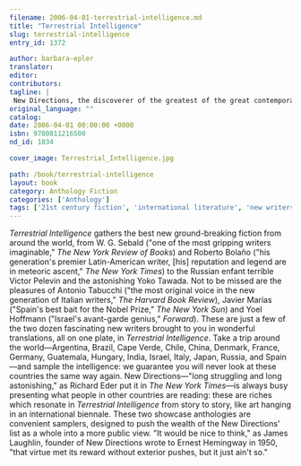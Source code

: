 ```yaml
---
filename: 2006-04-01-terrestrial-intelligence.md
title: "Terrestrial Intelligence"
slug: terrestrial-intelligence
entry_id: 1372

author: barbara-epler
translator: 
editor: 
contributors: 
tagline: |
 New Directions, the discoverer of the greatest of the great contemporary world writers—such as W. G. Sebald and Roberto Bolaño, Inger Christensen and Bei Dao, Victor Pelevin and Javier Marías—now puts them on display in a showcase anthology.
original_language: ""
catalog: 
date: 2006-04-01 00:00:00 +0000 
isbn: 9780811216500
nd_id: 1034

cover_image: Terrestrial_Intelligence.jpg

path: /book/terrestrial-intelligence
layout: book
category: Anthology Fiction
categories: ['Anthology']
tags: ['21st century fiction', 'international literature', 'new writers']
---
```

*Terrestrial Intelligence* gathers the best new ground-breaking fiction from around the world, from W. G. Sebald ("one of the most gripping writers imaginable," *The New York Review of Books*) and Roberto Bolaño ("his generation's premier Latin-American writer, [his] reputation and legend are in meteoric ascent," *The New York Times*) to the Russian enfant terrible Victor Pelevin and the astonishing Yoko Tawada. Not to be missed are the pleasures of Antonio Tabucchi ("the most original voice in the new generation of Italian writers," *The Harvard Book Review*), Javier Marías ("Spain's best bait for the Nobel Prize," *The New York Sun*) and Yoel Hoffmann ("Israel's avant-garde genius," *Forward*). These are just a few of the two dozen fascinating new writers brought to you in wonderful translations, all on one plate, in *Terrestrial Intelligence*. Take a trip around the world—Argentina, Brazil, Cape Verde, Chile, China, Denmark, France, Germany, Guatemala, Hungary, India, Israel, Italy, Japan, Russia, and Spain—and sample the intelligence: we guarantee you will never look at these countries the same way again. New Directions—"long struggling and long astonishing," as Richard Eder put it in *The New York Times*—is always busy presenting what people in other countries are reading: these are riches which resonate in *Terrestrial Intelligence* from story to story, like art hanging in an international biennale. These two showcase anthologies are convenient samplers, designed to push the wealth of the New Directions' list as a whole into a more public view. "It would be nice to think," as James Laughlin, founder of New Directions wrote to Ernest Hemingway in 1950, "that virtue met its reward without exterior pushes, but it just ain't so."





